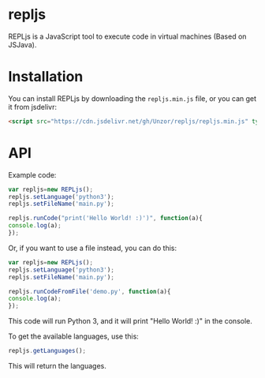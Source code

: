 # repljs
REPLjs is a JavaScript tool to execute code in virtual machines (Based on JSJava).

# Installation
You can install REPLjs by downloading the ```repljs.min.js``` file, or you can get it from jsdelivr:
```html
<script src="https://cdn.jsdelivr.net/gh/Unzor/repljs/repljs.min.js" type="text/javascript"></script>
```
# API
Example code:
```JavaScript
var repljs=new REPLjs();
repljs.setLanguage('python3');
repljs.setFileName('main.py');

repljs.runCode("print('Hello World! :)')", function(a){
console.log(a);
});

```

Or, if you want to use a file instead, you can do this:

```JavaScript
var repljs=new REPLjs();
repljs.setLanguage('python3');
repljs.setFileName('main.py');

repljs.runCodeFromFile('demo.py', function(a){
console.log(a);
});

```
This code will run Python 3, and it will print "Hello World! :)" in the console.


To get the available languages, use this:
```JavaScript
repljs.getLanguages();
```

This will return the languages.
